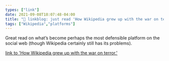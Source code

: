 ```yaml
---
types: ["link"]
date: 2021-09-08T18:07:48-04:00
title: "🔗 linkblog: just read 'How Wikipedia grew up with the war on terror.'"
tags: ["Wikipedia","platforms"]
---
```

Great read on what’s become perhaps the most defensible platform on the social web (though Wikipedia certainly still has its problems).
 
[link to 'How Wikipedia grew up with the war on terror.'](https://slate.com/technology/2021/09/wikipedia-september-11-20th-anniversary.html?via=rss)
